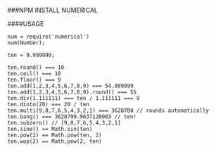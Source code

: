 ###NPM INSTALL NUMERICAL

####USAGE

    num = require('numerical')
    num(Number);

    ten = 9.999999;

    ten.round() === 10
    ten.ceil() === 10
    ten.floor() === 9
    ten.add(1,2,3,4,5,6,7,8,9) === 54.999999
    ten.add(1,2,3,4,5,6,7,8,9).round() === 55
    ten.div(1.111111) === ten / 1.111111 === 9
    ten.dinto(20) === 20 / ten
    ten.multi(9,8,7,6,5,4,3,2,1) === 3628780 // rounds automatically
    ten.bang() === 3628799.9637120003 // ten!
    ten.subzero() // [9,8,7,6,5,4,3,2,1]
    ten.sine() == Math.sin(ten)
    ten.pow(2) == Math.pow(ten, 2)
    ten.wop(2) == Math,pow(2, ten)
